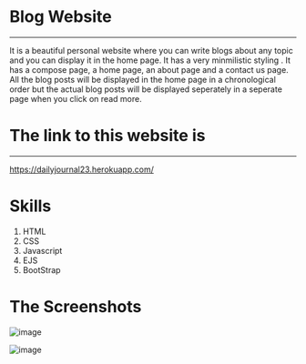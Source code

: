 # Blog Website
------------
It is a beautiful personal website where you can write blogs about any topic and you can display it in the home page.
It has a very minmilistic styling .
It has a compose page, a home page, an about page and a contact us page.
All the blog posts will be displayed in the home page in a chronological order but the actual blog posts will be displayed seperately in a seperate page when you click on read more.
# The link to this website is
------------
https://dailyjournal23.herokuapp.com/

# Skills
1. HTML
2. CSS
3. Javascript
4. EJS
5. BootStrap

# The Screenshots
![image](https://user-images.githubusercontent.com/74773717/142864757-f87ecaa4-238b-4d6d-a73a-8f865bfc689f.png)

![image](https://user-images.githubusercontent.com/74773717/142864941-ea627916-9710-418a-9113-91f31a81ddcd.png)


